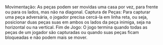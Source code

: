 Movimentação: As peças podem ser movidas uma casa por vez, para frente ou para os lados, mas não na diagonal.
Captura de Peças: Para capturar uma peça adversária, o jogador precisa cercá-la em linha reta, ou seja, posicionar duas peças suas em ambos os lados da peça inimiga, seja na horizontal ou na vertical.
Fim de Jogo: O jogo termina quando todas as peças de um jogador são capturadas ou quando suas peças ficam bloqueadas e não podem mais se mover.
